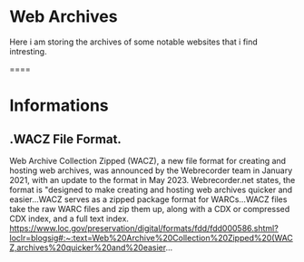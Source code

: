 # Web Archives
Here i am storing the archives of some notable websites that i find intresting.




====

# Informations

## .WACZ File Format. 

Web Archive Collection Zipped (WACZ), a new file format for creating and hosting web archives, was announced by the Webrecorder team in January 2021, with an update to the format in May 2023. Webrecorder.net states, the format is "designed to make creating and hosting web archives quicker and easier...WACZ serves as a zipped package format for WARCs...WACZ files take the raw WARC files and zip them up, along with a CDX or compressed CDX index, and a full text index.
https://www.loc.gov/preservation/digital/formats/fdd/fdd000586.shtml?loclr=blogsig#:~:text=Web%20Archive%20Collection%20Zipped%20(WACZ,archives%20quicker%20and%20easier...
